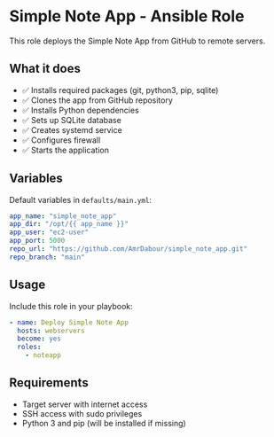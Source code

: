 # Simple Note App - Ansible Role

This role deploys the Simple Note App from GitHub to remote servers.

## What it does

- ✅ Installs required packages (git, python3, pip, sqlite)
- ✅ Clones the app from GitHub repository
- ✅ Installs Python dependencies
- ✅ Sets up SQLite database
- ✅ Creates systemd service
- ✅ Configures firewall
- ✅ Starts the application

## Variables

Default variables in `defaults/main.yml`:

```yaml
app_name: "simple_note_app"
app_dir: "/opt/{{ app_name }}"
app_user: "ec2-user"
app_port: 5000
repo_url: "https://github.com/AmrDabour/simple_note_app.git"
repo_branch: "main"
```

## Usage

Include this role in your playbook:

```yaml
- name: Deploy Simple Note App
  hosts: webservers
  become: yes
  roles:
    - noteapp
```

## Requirements

- Target server with internet access
- SSH access with sudo privileges
- Python 3 and pip (will be installed if missing)
